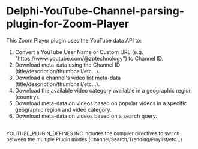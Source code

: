 # Delphi-YouTube-Channel-parsing-plugin-for-Zoom-Player
This Zoom Player plugin uses the YouTube data API to:<br>
<ol>
<li>Convert a YouTube User Name or Custom URL (e.g. "https://www.youtube.com/@zptechnology") to Channel ID.
<li>Download meta-data using the Channel ID (title/description/thumbnail/etc...).
<li>Download a channel's video list meta-data (title/description/thumbnail/etc...).
<li>Download the available video category available in a geographic region (country).
<li>Download meta-data on videos based on popular videos in a specific geographic region and video category.
<li>Download meta-data on videos based on a search query.
</ol>
<font size=-1>
  <br>
YOUTUBE_PLUGIN_DEFINES.INC includes the compiler directives to switch between the multiple Plugin modes (Channel/Search/Trending/Playlist/etc...)
</font>
